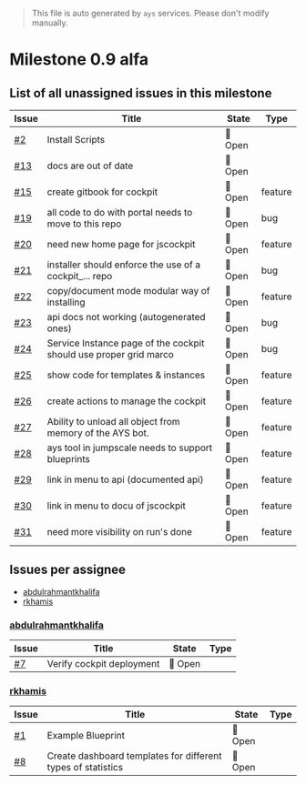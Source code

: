 > This file is auto generated by `ays` services. Please don't modify manually.

# Milestone 0.9 alfa

## List of all unassigned issues in this milestone

|Issue|Title|State|Type|
|-----|-----|-----|---|
|[#2](https://github.com/jumpscale/jscockpit/issues/2)|Install Scripts|:red_circle: Open||
|[#13](https://github.com/jumpscale/jscockpit/issues/13)|docs are out of date|:red_circle: Open||
|[#15](https://github.com/jumpscale/jscockpit/issues/15)|create gitbook for cockpit|:red_circle: Open|feature|
|[#19](https://github.com/jumpscale/jscockpit/issues/19)|all code to do with portal needs to move to this repo|:red_circle: Open|bug|
|[#20](https://github.com/jumpscale/jscockpit/issues/20)|need new home page for jscockpit|:red_circle: Open|feature|
|[#21](https://github.com/jumpscale/jscockpit/issues/21)|installer should enforce the use of a cockpit_... repo|:red_circle: Open|bug|
|[#22](https://github.com/jumpscale/jscockpit/issues/22)|copy/document mode modular way of installing|:red_circle: Open|feature|
|[#23](https://github.com/jumpscale/jscockpit/issues/23)|api docs not working (autogenerated ones)|:red_circle: Open|bug|
|[#24](https://github.com/jumpscale/jscockpit/issues/24)|Service Instance page of the cockpit should use proper grid marco|:red_circle: Open|bug|
|[#25](https://github.com/jumpscale/jscockpit/issues/25)|show code for templates & instances|:red_circle: Open|feature|
|[#26](https://github.com/jumpscale/jscockpit/issues/26)|create actions to manage the cockpit|:red_circle: Open|feature|
|[#27](https://github.com/jumpscale/jscockpit/issues/27)|Ability to unload all object from memory of the AYS bot.|:red_circle: Open|feature|
|[#28](https://github.com/jumpscale/jscockpit/issues/28)|ays tool in jumpscale needs to support blueprints|:red_circle: Open|feature|
|[#29](https://github.com/jumpscale/jscockpit/issues/29)|link in menu to api (documented api)|:red_circle: Open|feature|
|[#30](https://github.com/jumpscale/jscockpit/issues/30)|link in menu to docu of jscockpit|:red_circle: Open|feature|
|[#31](https://github.com/jumpscale/jscockpit/issues/31)|need more visibility on run's done|:red_circle: Open|feature|


## Issues per assignee
- [abdulrahmantkhalifa](#abdulrahmantkhalifa)
- [rkhamis](#rkhamis)



### [abdulrahmantkhalifa](https://github.com/abdulrahmantkhalifa)

|Issue|Title|State|Type|
|-----|-----|-----|----|
|[#7](https://github.com/jumpscale/jscockpit/issues/7)|Verify cockpit deployment|:red_circle: Open||


### [rkhamis](https://github.com/rkhamis)

|Issue|Title|State|Type|
|-----|-----|-----|----|
|[#1](https://github.com/jumpscale/jscockpit/issues/1)|Example Blueprint|:red_circle: Open||
|[#8](https://github.com/jumpscale/jscockpit/issues/8)|Create dashboard templates for different types of statistics|:red_circle: Open||

